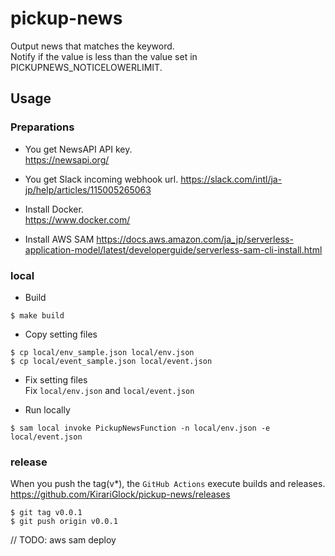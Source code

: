 # pickup-news
Output news that matches the keyword.  
Notify if the value is less than the value set in PICKUPNEWS_NOTICELOWERLIMIT.

## Usage
### Preparations
- You get NewsAPI API key.  
https://newsapi.org/

- You get Slack incoming webhook url.
https://slack.com/intl/ja-jp/help/articles/115005265063

- Install Docker.  
https://www.docker.com/

- Install AWS SAM
https://docs.aws.amazon.com/ja_jp/serverless-application-model/latest/developerguide/serverless-sam-cli-install.html

### local
- Build
```
$ make build
```

- Copy setting files
```
$ cp local/env_sample.json local/env.json
$ cp local/event_sample.json local/event.json
```

- Fix setting files  
Fix `local/env.json` and `local/event.json`

- Run locally
```
$ sam local invoke PickupNewsFunction -n local/env.json -e local/event.json
```

### release
When you push the tag(v*), the `GitHub Actions` execute builds and releases.  
https://github.com/KirariGlock/pickup-news/releases  

```
$ git tag v0.0.1
$ git push origin v0.0.1
```

// TODO: aws sam deploy
